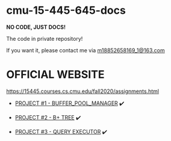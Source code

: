 # cmu-15-445-645-docs

**NO CODE, JUST DOCS!**

The code in private repository!

If you want it, please contact me via [m18852658169_1@163.com]()

OFFICIAL WEBSITE
==
https://15445.courses.cs.cmu.edu/fall2020/assignments.html


+ [PROJECT #1 - BUFFER_POOL_MANAGER](https://github.com/Wan58169/cmu-15-445-645-docs/blob/master/PROJECT%20%231%20-%20BUFFER%20POOL.md) ✔️

+ [PROJECT #2 - B+ TREE](https://github.com/Wan58169/cmu-15-445-645-docs/blob/master/PROJECT%20%232%20-%20B%2B%20TREE.md) ✔️

+ [PROJECT #3 - QUERY EXECUTOR](https://github.com/Wan58169/cmu-15-445-645-docs/blob/master/PROJECT%20%233%20-%20QUERY%20EXECUTION.md) ✔️
